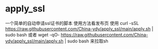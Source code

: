 # apply_ssl
一个简单的自动申请ssl证书的脚本
使用方法看发布页
使用
curl -sSL https://raw.githubusercontent.com/China-ydy/apply_ssl/main/apply.sh | sudo bash
或者
wget -qO- https://raw.githubusercontent.com/China-ydy/apply_ssl/main/apply.sh | sudo bash
来拉取sh
